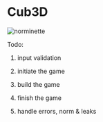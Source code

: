 # Cub3D
![norminette](https://github.com/Eduard953/Cub3D/workflows/Norm-Check/badge.svg)

Todo:

1. input validation

2. initiate the game

3. build the game

4. finish the game

5. handle errors, norm & leaks

